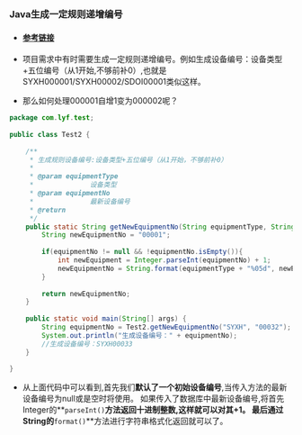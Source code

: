 ### Java生成一定规则递增编号

* #### [**参考链接**](https://blog.csdn.net/qq_39949109/article/details/80482923)

* 项目需求中有时需要生成一定规则递增编号。例如生成设备编号：设备类型+五位编号（从1开始,不够前补0）,也就是SYXH000001/SYXH00002/SDOI00001类似这样。 

* 那么如何处理000001自增1变为000002呢？

```java
package com.lyf.test;
 
public class Test2 {
 
    /**
     * 生成规则设备编号:设备类型+五位编号（从1开始，不够前补0）
     * 
     * @param equipmentType
     *              设备类型
     * @param equipmentNo
     *              最新设备编号
     * @return
     */
    public static String getNewEquipmentNo(String equipmentType, String equipmentNo){
        String newEquipmentNo = "00001";
 
        if(equipmentNo != null && !equipmentNo.isEmpty()){
            int newEquipment = Integer.parseInt(equipmentNo) + 1;
            newEquipmentNo = String.format(equipmentType + "%05d", newEquipment);
        }
 
        return newEquipmentNo;
    }
 
    public static void main(String[] args) {
        String equipmentNo = Test2.getNewEquipmentNo("SYXH", "00032");
        System.out.println("生成设备编号：" + equipmentNo);
        //生成设备编号：SYXH00033
    }
 
}
```

* 从上面代码中可以看到,首先我们**默认了一个初始设备编号**,当传入方法的最新设备编号为null或是空时将使用。 如果传入了数据库中最新设备编号,将首先Integer的**`parseInt()`**方法返回十进制整数,这样就可以对其+1。 最后通过String的**`format()`**方法进行字符串格式化返回就可以了。



